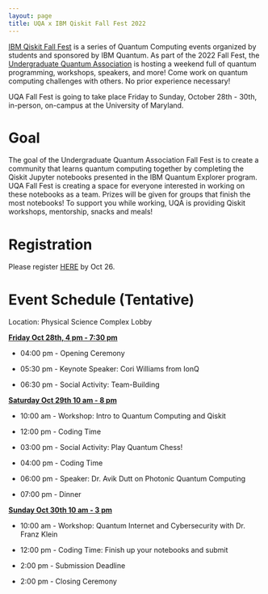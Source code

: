 ```yaml
---
layout: page
title: UQA x IBM Qiskit Fall Fest 2022
---
```


[IBM Qiskit Fall Fest](https://qiskit.org/events/fall-fest/) is a series of Quantum Computing events organized by students and sponsored by IBM Quantum. As part of the 2022 Fall Fest, the [Undergraduate Quantum Association](https://umdphysics.umd.edu/academics/ugrad-student-opportunities/undergraduate-quantum-association.html) is hosting a weekend full of quantum programming, workshops, speakers, and more! Come work on quantum computing challenges with others. No prior experience necessary! 

UQA Fall Fest is going to take place Friday to Sunday, October 28th - 30th, in-person, on-campus at the University of Maryland.

# Goal
The goal of the Undergraduate Quantum Association Fall Fest is to create a community that learns quantum computing together by completing the Qiskit Jupyter notebooks presented in the IBM Quantum Explorer program. UQA Fall Fest is creating a space for everyone interested in working on these notebooks as a team. Prizes will be given for groups that finish the most notebooks! To support you while working, UQA is providing Qiskit workshops, mentorship, snacks and meals! 

# Registration
Please register [HERE](https://docs.google.com/forms/d/e/1FAIpQLSc5k1j8P4hTBo37xpdLzEaIZbblk6ZrReKTB4jKVtvijJBoyw/viewform) by Oct 26.

# Event Schedule (Tentative)

Location: Physical Science Complex Lobby

<ins>**Friday Oct 28th, 4 pm - 7:30 pm**</ins>

- 04:00 pm - Opening Ceremony

- 05:30 pm - Keynote Speaker: Cori Williams from IonQ

- 06:30 pm - Social Activity: Team-Building



<ins>**Saturday Oct 29th 10 am - 8 pm**</ins>

- 10:00 am - Workshop: Intro to Quantum Computing and Qiskit

- 12:00 pm - Coding Time

- 03:00 pm - Social Activity: Play Quantum Chess!

- 04:00 pm - Coding Time

- 06:00 pm - Speaker: Dr. Avik Dutt on Photonic Quantum Computing

- 07:00 pm - Dinner


<ins>**Sunday Oct 30th 10 am - 3 pm**</ins>

- 10:00 am - Workshop: Quantum Internet and Cybersecurity with Dr. Franz Klein

- 12:00 pm - Coding Time: Finish up your notebooks and submit

- 2:00 pm - Submission Deadline 

- 2:00 pm - Closing Ceremony

  
